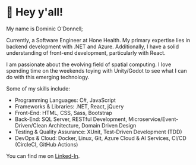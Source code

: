 # 👋 Hey y'all!
My name is Dominic O'Donnell;

Currently, a Software Engineer at Hone Health. My primary expertise lies in backend development with .NET and Azure. Additionally, I have a solid understanding of front-end development, particularly with React.

I am passionate about the evolving field of spatial computing. I love spending time on the weekends toying with Unity/Godot to see what I can do with this emerging technology.

Some of my skills include:
- Programming Languages: C#, JavaScript
- Frameworks & Libraries: .NET, React, jQuery
- Front-End: HTML, CSS, Sass, Bootstrap
- Back-End: SQL Server, RESTful Development, Microservice/Event-Driven/Clean Architecture, Domain Driven Design
- Testing & Quality Assurance: XUnit, Test-Driven Development (TDD)
- DevOps & Cloud: Docker, Linux, Git, Azure Cloud & AI Services, CI/CD (CircleCI, GitHub Actions)

You can find me on [Linked-In][3].
<!-- icons with padding -->

[1.1]: http://i.imgur.com/tXSoThF.png (twitter icon with padding)
[2.1]: http://i.imgur.com/0o48UoR.png (github icon with padding)

<!-- icons without padding -->

[1.2]: http://i.imgur.com/wWzX9uB.png (twitter icon without padding)
[2.2]: http://i.imgur.com/9I6NRUm.png (github icon without padding)
[3.2]: https://raw.githubusercontent.com/MartinHeinz/MartinHeinz/master/linkedin-3-16.png (LinkedIn icon without padding)


<!-- links to your social media accounts -->

[2]: https://github.com/Dominicod
[3]: https://www.linkedin.com/in/dominic-odonnell/


<!-- Resources -->
<!-- Icons: https://simpleicons.org/ -->
<!-- GitHub Stats: https://github.com/anuraghazra/github-readme-stats -->
<!-- Emojis: https://emojipedia.org/emoji/ -->
<!-- HTML Emojis: https://www.fileformat.info/index.htm -->
<!-- Shields: https://shields.io/ -->
<!-- Awesome GitHub Profile README: https://github.com/abhisheknaiidu/awesome-github-profile-readme -->

